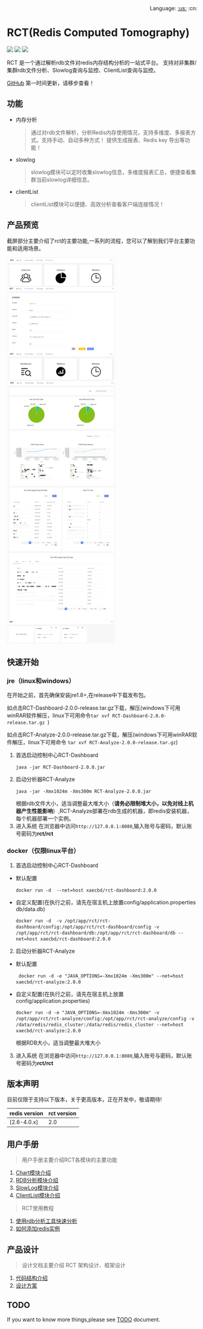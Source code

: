 <div align="right">Language: <a title="English" href="./README.md">:us:</a>
:cn:
</div>

# RCT(Redis Computed Tomography)

![](https://img.shields.io/badge/redis-%3E%3D2.6.0-green.svg) ![](https://img.shields.io/badge/SpringCloud--lightgrey.svg) ![](https://img.shields.io/badge/build-passing-yellow.svg)

RCT 是一个通过解析rdb文件对redis内存结构分析的一站式平台。 支持对非集群/集群rdb文件分析、Slowlog查询与监控、ClientList查询与监控。

[GitHub](https://github.com/xaecbd/RCT) 第一时间更新，请移步查看！
## 功能
- 内存分析

  >通过对rdb文件解析，分析Redis内存使用情况，支持多维度、多报表方式。支持手动、自动多种方式！
  >提供生成报表、Redis key 导出等功能！

- slowlog

  >slowlog模块可以定时收集slowlog信息，多维度报表汇总，便捷查看集群当前slowlog详细信息。
  
- clientList

  >clientList模块可以便捷、高效分析查看客户端连接情况！
   

## 产品预览
截屏部分主要介绍了rct的主要功能,一系列的流程，您可以了解到我们平台主要功能和适用场景。

![](./doc/screenshots/rct.jpg)
 
 ## 快速开始

 ### jre（linux和windows）
 在开始之前，首先确保安装jre1.8+,在release中下载发布包。
 
 如点击RCT-Dashboard-2.0.0-release.tar.gz下载，解压(windows下可用winRAR软件解压，linux下可用命令```tar xvf RCT-Dashboard-2.0.0-release.tar.gz ```)
 
 如点击RCT-Analyze-2.0.0-release.tar.gz下载，解压(windows下可用winRAR软件解压，linux下可用命令
  ```tar xvf RCT-Analyze-2.0.0-release.tar.gz```)
1. 首选启动控制中心RCT-Dashboard
   ```
   java -jar RCT-Dashboard-2.0.0.jar
   ```
2. 启动分析器RCT-Analyze
   ```
   java -jar -Xmx1024m -Xms300m RCT-Analyze-2.0.0.jar
   ```
   根据rdb文件大小，适当调整最大堆大小（**请务必限制堆大小，以免对线上机器产生性能影响**）,RCT-Analyze部署在rdb生成的机器，即redis安装机器，每个机器部署一个实例。
3. 进入系统
   在浏览器中访问```http://127.0.0.1:8080```,输入账号与密码，默认账号密码为**rct/rct**
 ### docker（仅限linux平台）
1. 首选启动控制中心RCT-Dashboard
  - 默认配置
    ```
    docker run -d  --net=host xaecbd/rct-dashboard:2.0.0
    ```
  - 自定义配置(在执行之前，请先在宿主机上放置config/application.properties db/data.db)
    ```
    docker run -d  -v /opt/app/rct/rct-dashboard/config:/opt/app/rct/rct-dashboard/config -v /opt/app/rct/rct-dashboard/db:/opt/app/rct/rct-dashboard/db --net=host xaecbd/rct-dashboard:2.0.0
    ```
2. 启动分析器RCT-Analyze
  - 默认配置
    ```
     docker run -d -e "JAVA_OPTIONS=-Xmx1024m -Xms300m" --net=host xaecbd/rct-analyze:2.0.0
    ```
  - 自定义配置(在执行之前，请先在宿主机上放置config/application.properties)
    ```
    docker run -d -e "JAVA_OPTIONS=-Xmx1024m -Xms300m" -v /opt/app/rct/rct-analyze/config:/opt/app/rct/rct-analyze/config -v /data/redis/redis_cluster:/data/redis/redis_cluster --net=host xaecbd/rct-analyze:2.0.0
    ```
    根据RDB大小，适当调整最大堆大小
3. 进入系统
   在浏览器中访问```http://127.0.0.1:8080```,输入账号与密码，默认账号密码为**rct/rct**
## 版本声明
目前仅限于支持以下版本，关于更高版本，正在开发中，敬请期待!

redis version|rct version
---|---
[2.6-4.0.x]|2.0
## 用户手册
> 用户手册主要介绍RCT各模块的主要功能

1. [Chart模块介绍](./doc/zh-CN/Chart模块介绍.md)
2. [RDB分析模块介绍](./doc/zh-CN/如何使用RDB分析工具.md)
3. [SlowLog模块介绍](./doc/zh-CN/如何使用slowlog分析工具.md)
4. [ClientList模块介绍](./doc/zh-CN/如何使用clientList分析工具.md)

> RCT使用教程
1. [使用rdb分析工具快速分析](./doc/zh-CN/如何快速使用RDB分析工具进行分析.md)
2. [如何添加redis实例](./doc/zh-CN/如何增加redis实例.md)


## 产品设计
> 设计文档主要介绍 RCT 架构设计、框架设计

  1. [代码结构介绍](./doc/zh-CN/代码结构介绍.md) 
  2. [设计方案](./doc/zh-CN/设计方案.md) 


## TODO
If you want to know more things,please see  [TODO](./doc/zh-CN/TODO.md) document.